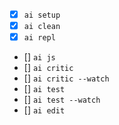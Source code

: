 - [x] `ai setup`
- [x] `ai clean`
- [x] `ai repl`
- [] `ai js`
- [] `ai critic`
- [] `ai critic --watch`
- [] `ai test`
- [] `ai test --watch`
- [] `ai edit`

